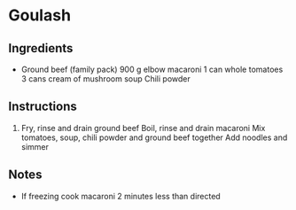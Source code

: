 # Goulash

## Ingredients

- Ground beef (family pack)
900 g elbow macaroni
1 can whole tomatoes
3 cans cream of mushroom soup
Chili powder

## Instructions

1. Fry, rinse and drain ground beef
Boil, rinse and drain macaroni
Mix tomatoes, soup, chili powder and ground beef together
Add noodles and simmer

## Notes
- If freezing cook macaroni 2 minutes less than directed